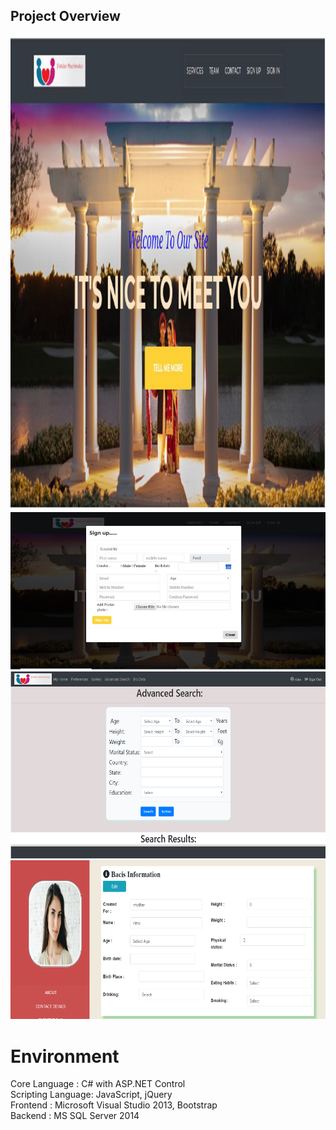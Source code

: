 <h2>Project Overview</h2>
<img src="k1.png" alt="image"><br>
<img src="k2.png" alt="image"><br>
<img src="k3.png" alt="image"><br>
<img src="k4.png" alt="image"><br>

<h1>Environment</h2>
Core Language : C# with ASP.NET Control<br>
Scripting Language: JavaScript, jQuery<br>
Frontend : Microsoft Visual Studio 2013, Bootstrap<br>
Backend : MS SQL Server 2014<br>

